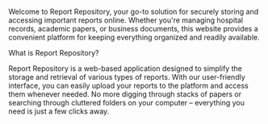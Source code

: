 Welcome to Report Repository, your go-to solution for securely storing and accessing important reports online. Whether you're managing hospital records, academic papers, or business documents, this website provides a convenient platform for keeping everything organized and readily available.

What is Report Repository?

Report Repository is a web-based application designed to simplify the storage and retrieval of various types of reports. With our user-friendly interface, you can easily upload your reports to the platform and access them whenever needed. No more digging through stacks of papers or searching through cluttered folders on your computer – everything you need is just a few clicks away.
